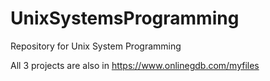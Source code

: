 # UnixSystemsProgramming
Repository for Unix System Programming

All 3 projects are also in 
https://www.onlinegdb.com/myfiles


